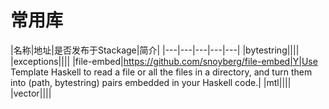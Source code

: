 # 常用库

|名称|地址|是否发布于Stackage|简介|
|---|---|---|---|---|
|bytestring||||
|exceptions||||
|file-embed|https://github.com/snoyberg/file-embed|Y|Use Template Haskell to read a file or all the files in a directory, and turn them into (path, bytestring) pairs embedded in your Haskell code.|
|mtl||||
|vector||||
